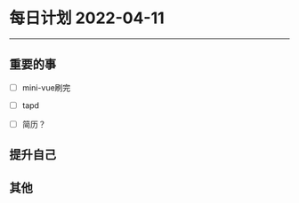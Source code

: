 #  每日计划 2022-04-11
---
## 重要的事
- [ ]  mini-vue刷完
- [ ]  tapd
- [ ]  简历？



## 提升自己

  



## 其他








